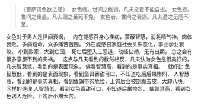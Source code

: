 > 《菩萨诃色欲法经》：
> 女色者。世间之枷锁。凡夫恋着不能自拔。
> 女色者。世间之重患。凡夫困之至死不免。
> 女色者。世间之衰祸。凡夫遭之无厄不至。

女色对于男人是世间衰祸，
&nbsp;
内在能感召身心疾病，蒙蔽智慧，消耗精气神，肉体衰败，多病短命，众多痛苦包围。
外在能感召家庭社会关系恶化，事业学业衰败。
小到败家，大到亡国，
死亡后堕入三恶道，动经亿劫，无有出期，
总之会有很多意想不到的灾祸。
&nbsp;
这点与凡夫看到的截然相反，凡夫认为女色是很美好的，
凡夫智慧低，看到的是表面现象，
佛看智慧高，看到的是事实真相。
&nbsp;
就好比
鱼智慧低，看到的是表面现象，看到鱼饵香甜可口，不知道吃后后果惨烈，
人智慧高，看到的是事实真相，看到鱼饵带钩危险，上钩后会被剖腹去皮，大卸八块。
&nbsp;
同样的道理
人智慧低，看到女色香甜可口，不知道后果惨烈，
佛智慧高，看到女色诱人危险，上钩后小甜大苦。

